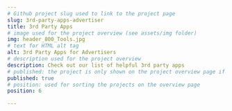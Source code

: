 ```yaml
---
# Github project slug used to link to the project page
slug: 3rd-party-apps-advertiser
title: 3rd Party Apps
# image used for the project overview (see assets/img folder)
img: header_800_Tools.jpg
# text for HTML alt tag
alt: 3rd Party Apps for Advertisers
# description used for the project overview
description: Check out our list of helpful 3rd party apps 
# published: the project is only shown on the project overview page if set to true
published: true
# position: used for sorting the projects on the overview page 
position: 6

---
```

